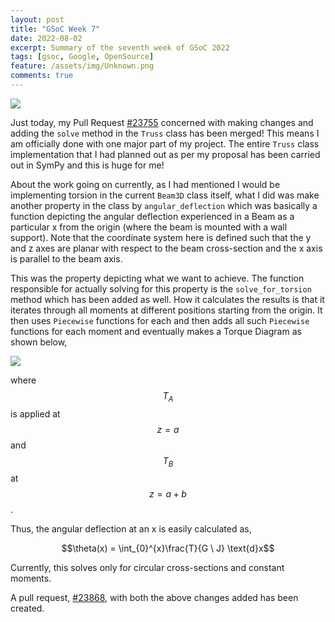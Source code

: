 ```yaml
---
layout: post
title: "GSoC Week 7"
date: 2022-08-02
excerpt: Summary of the seventh week of GSoC 2022
tags: [gsoc, Google, OpenSource]
feature: /assets/img/Unknown.png
comments: true
---
```


<img src="{{site.baseurl}}/assets/img/Sympy.png">

Just today, my Pull Request [#23755](https://github.com/sympy/sympy/pull/23755) concerned with making changes and adding the `solve` method in the `Truss` class has been merged! This means I am officially done with one major part of my project. The entire `Truss` class implementation that I had planned out as per my proposal has been carried out in SymPy and this is huge for me! 

About the work going on currently, as I had mentioned I would be implementing torsion in the current `Beam3D` class itself, what I did was make another property in the class by `angular_deflection` which was basically a function depicting the angular deflection experienced in a Beam as a particular x from the origin (where the beam is mounted with a wall support). Note that the coordinate system here is defined such that the y and z axes are planar with respect to the beam cross-section and the x axis is parallel to the beam axis. 

This was the property depicting what we want to achieve. The function responsible for actually solving for this property is the `solve_for_torsion` method which has been added as well. How it calculates the results is that it iterates through all moments at different positions starting from the origin. It then uses `Piecewise` functions for each and then adds all such `Piecewise` functions for each moment and eventually makes a Torque Diagram as shown below, 

<img src="{{site.baseurl}}/assets/img/torque_diagram.png">

where $$T_A$$ is applied at $$z=a$$ and $$T_B$$ at $$z=a+b$$.   

Thus, the angular deflection at an x is easily calculated as, 

$$\theta(x) = \int_{0}^{x}\frac{T}{G \ J} \text{d}x$$

Currently, this solves only for circular cross-sections and constant moments. 

A pull request, [#23868](https://github.com/sympy/sympy/pull/23868), with both the above changes added has been created. 
  
